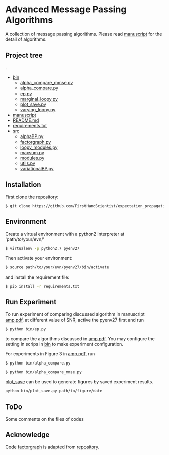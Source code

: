 # Advanced Message Passing Algorithms
A collection of message passing algorithms. Please read [manuscript](manuscript/amp.pdf) for the detail of algorithms.


## Project tree
.
 * [bin](./bin)
   * [alpha_compare_mmse.py](./bin/alpha_compare_mmse.py)
   * [alpha_compare.py](./bin/alpha_compare.py)
   * [ep.py](./bin/ep.py)
   * [marginal_loopy.py](./bin/marginal_loopy.py)
   * [plot_save.py](./bin/plot_save.py)
   * [varying_loopy.py](./bin/varying_loopy.py)
 * [manuscript](./manuscript)
 * [README.md](./README.md)
 * [requirements.txt](./requirements.txt)
 * [src](./src)
   * [alphaBP.py](./src/alphaBP.py)
   * [factorgraph.py](./src/factorgraph.py)
   * [loopy_modules.py](./src/loopy_modules.py)
   * [maxsum.py](./src/maxsum.py)
   * [modules.py](./src/modules.py)
   * [utils.py](./src/utils.py)
   * [variationalBP.py](./src/variationalBP.py)

## Installation

First clone the repository:
```bash
$ git clone https://github.com/FirstHandScientist/expectation_propagation.git
```
## Environment
Create a virtual environment with a python2 interpreter at 'path/to/your/evn/'
```bash
$ virtualenv -p python2.7 pyenv27
```
Then activate your environment:

``` bash
$ source path/to/your/evn/pyenv27/bin/activate
```
and install the requirement file:

``` bash
$ pip install -r requirements.txt
```
## Run Experiment
To run experiment of comparing discussed algorithm in manuscript [amp.pdf](manuscript/amp.pdf), at different value of SNR, active the pyenv27 first and run
``` bash
$ python bin/ep.py
```
to compare the algorithms discussed in [amp.pdf](manuscript/amp.pdf). You may configure the setting in scrips in [bin](bin) to make experiment configuration.

For experiments in Figure 3 in [amp.pdf](manuscript/amp.pdf), run

``` bash
$ python bin/alpha_compare.py
```
``` bash
$ python bin/alpha_compare_mmse.py
```

[plot_save](bin/plot_save.py) can be used to generate figures by saved experiment results. 

``` bash
python bin/plot_save.py path/to/figure/date
```

## ToDo
Some comments on the files of codes


## Acknowledge
Code [factorgraph](src/factorgraph.py) is adapted from [repository](https://github.com/mbforbes/py-factorgraph).

